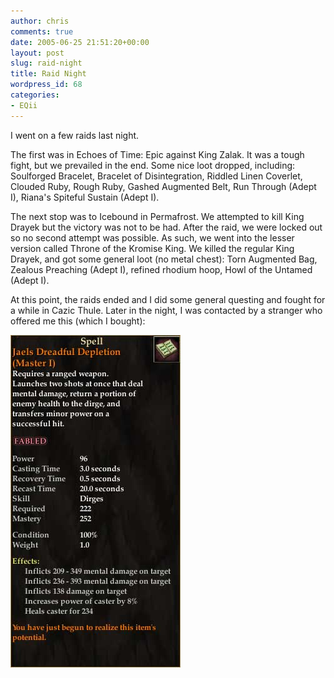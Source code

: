 ```yaml
---
author: chris
comments: true
date: 2005-06-25 21:51:20+00:00
layout: post
slug: raid-night
title: Raid Night
wordpress_id: 68
categories:
- EQii
---
```


I went on a few raids last night.

The first was in Echoes of Time: Epic against King Zalak. It was a tough fight, but we prevailed in the end. Some nice loot dropped, including: Soulforged Bracelet, Bracelet of Disintegration, Riddled Linen Coverlet, Clouded Ruby, Rough Ruby, Gashed Augmented Belt, Run Through (Adept I), Riana's Spiteful Sustain (Adept I).

The next stop was to Icebound in Permafrost. We attempted to kill King Drayek but the victory was not to be had. After the raid, we were locked out so no second attempt was possible. As such, we went into the lesser version called Throne of the Kromise King. We killed the regular King Drayek, and got some general loot (no metal chest): Torn Augmented Bag, Zealous Preaching (Adept I), refined rhodium hoop, Howl of the Untamed (Adept I).

At this point, the raids ended and I did some general questing and fought for a while in Cazic Thule. Later in the night, I was contacted by a stranger who offered me this (which I bought):

![Jael's Dreadful Depletion (Master I)](/images/JaelsDreadfulDepletionMasterI.jpg)
